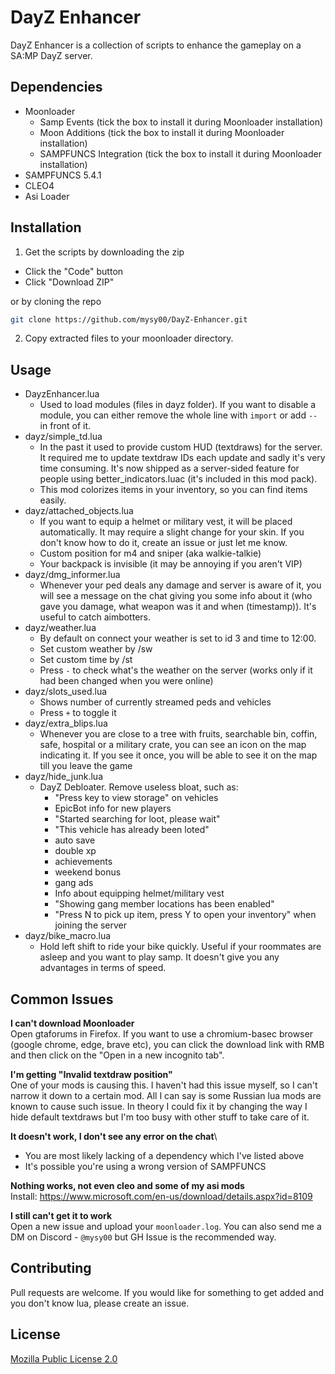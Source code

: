 # DayZ Enhancer

DayZ Enhancer is a collection of scripts to enhance the gameplay on a SA:MP DayZ server.

## Dependencies

- Moonloader
  - Samp Events (tick the box to install it during Moonloader installation)
  - Moon Additions (tick the box to install it during Moonloader installation)
  - SAMPFUNCS Integration (tick the box to install it during Moonloader installation)
- SAMPFUNCS 5.4.1
- CLEO4
- Asi Loader

## Installation

1. Get the scripts by downloading the zip

- Click the "Code" button
- Click "Download ZIP"

or by cloning the repo

```sh
git clone https://github.com/mysy00/DayZ-Enhancer.git
```

2. Copy extracted files to your moonloader directory.

## Usage

- DayzEnhancer.lua
  - Used to load modules (files in dayz folder). If you want to disable a module, you can either remove the whole line with `import` or add `--` in front of it.
- dayz/simple_td.lua
  - In the past it used to provide custom HUD (textdraws) for the server. It required me to update textdraw IDs each update and sadly it's very time consuming. It's now shipped as a server-sided feature for people using better_indicators.luac (it's included in this mod pack).
  - This mod colorizes items in your inventory, so you can find items easily.
- dayz/attached_objects.lua
  - If you want to equip a helmet or military vest, it will be placed automatically. It may require a slight change for your skin. If you don't know how to do it, create an issue or just let me know.
  - Custom position for m4 and sniper (aka walkie-talkie)
  - Your backpack is invisible (it may be annoying if you aren't VIP)
- dayz/dmg_informer.lua
  - Whenever your ped deals any damage and server is aware of it, you will see a message on the chat giving you some info about it (who gave you damage, what weapon was it and when (timestamp)). It's useful to catch aimbotters.
- dayz/weather.lua
  - By default on connect your weather is set to id 3 and time to 12:00.
  - Set custom weather by /sw
  - Set custom time by /st
  - Press `-` to check what's the weather on the server (works only if it had been changed when you were online)
- dayz/slots_used.lua
  - Shows number of currently streamed peds and vehicles
  - Press `+` to toggle it
- dayz/extra_blips.lua
  - Whenever you are close to a tree with fruits, searchable bin, coffin, safe, hospital or a military crate, you can see an icon on the map indicating it. If you see it once, you will be able to see it on the map till you leave the game
- dayz/hide_junk.lua
  - DayZ Debloater. Remove useless bloat, such as:
    - "Press key to view storage" on vehicles
    - EpicBot info for new players
    - "Started searching for loot, please wait"
    - "This vehicle has already been loted"
    - auto save
    - double xp
    - achievements
    - weekend bonus
    - gang ads
    - Info about equipping helmet/military vest
    - "Showing gang member locations has been enabled"
    - "Press N to pick up item, press Y to open your inventory" when joining the server
- dayz/bike_macro.lua
  - Hold left shift to ride your bike quickly. Useful if your roommates are asleep and you want to play samp. It doesn't give you any advantages in terms of speed.

## Common Issues

**I can't download Moonloader**\
Open gtaforums in Firefox. If you want to use a chromium-basec browser (google chrome, edge, brave etc), you can click the download link with RMB and then click on the "Open in a new incognito tab".

**I'm getting "Invalid textdraw position"**\
One of your mods is causing this. I haven't had this issue myself, so I can't narrow it down to a certain mod. All I can say is some Russian lua mods are known to cause such issue. In theory I could fix it by changing the way I hide default textdraws but I'm too busy with other stuff to take care of it.

**It doesn't work, I don't see any error on the chat**\

- You are most likely lacking of a dependency which I've listed above
- It's possible you're using a wrong version of SAMPFUNCS

**Nothing works, not even cleo and some of my asi mods**\
Install: https://www.microsoft.com/en-us/download/details.aspx?id=8109

**I still can't get it to work**\
Open a new issue and upload your `moonloader.log`. You can also send me a DM on Discord - `@mysy00` but GH Issue is the recommended way.

## Contributing

Pull requests are welcome. If you would like for something to get added and you don't know lua, please create an issue.

## License

[Mozilla Public License 2.0](http://mozilla.org/MPL/2.0/)
